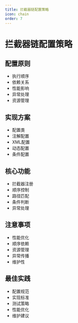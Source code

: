 ```yaml
---
title: 拦截器链配置策略
icon: chain
order: 7
---
```


# 拦截器链配置策略

## 配置原则
- 执行顺序
- 依赖关系
- 性能影响
- 异常处理
- 资源管理

## 实现方案
- 配置类
- 注解配置
- XML配置
- 动态配置
- 条件配置

## 核心功能
- 拦截器注册
- 顺序控制
- 路径匹配
- 条件判断
- 异常处理

## 注意事项
- 性能优化
- 顺序依赖
- 资源管理
- 异常传播
- 维护性

## 最佳实践
- 配置规范
- 实现标准
- 测试策略
- 性能优化
- 维护建议
